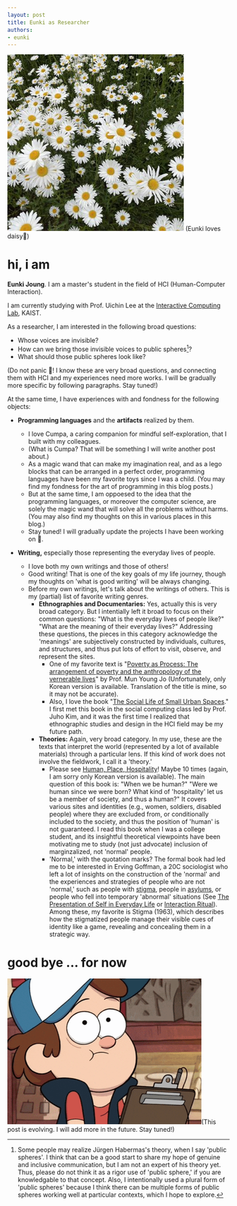 ```yaml
---
layout: post
title: Eunki as Researcher
authors:
- eunki
---
```


![Profile](/assets/img/daisy.jpeg) (Eunki loves daisy🌼)

# hi, i am

**Eunki Joung**. I am a master's student in the field of HCI (Human-Computer Interaction). 

I am currently studying with Prof. Uichin Lee at the [Interactive Computing Lab](https://ic.kaist.ac.kr), KAIST.

As a researcher, I am interested in the following broad questions:
- Whose voices are invisible?
- How can we bring those invisible voices to public spheres[^public-spheres]?
- What should those public spheres look like?

[^public-spheres]: Some people may realize Jürgen Habermas's theory, when I say 'public spheres'. I think that can be a good start to share my hope of genuine and inclusive communication, but I am not an expert of his theory yet. Thus, please do not think it as a rigor use of 'public sphere,' if you are knowledgable to that concept. Also, I intentionally used a plural form of 'public spheres' because I think there can be multiple forms of public spheres working well at particular contexts, which I hope to explore.

(Do not panic 🤖! I know these are very broad questions, and connecting them with HCI and my experiences need more works. I will be gradually more specific by following paragraphs. Stay tuned!)

At the same time, I have experiences with and fondness for the following objects:
- **Programming languages** and the **artifacts** realized by them. 
  - I love Cumpa, a caring companion for mindful self-exploration, that I built with my colleagues. 
  - (What is Cumpa? That will be something I will write another post about.)
  - As a magic wand that can make my imagination real, and as a lego blocks that can be arranged in a perfect order, programming languages have been my favorite toys since I was a child. (You may find my fondness for the art of programming in this blog posts.)
  - But at the same time, I am oppoesed to the idea that the programming languages, or moreover the computer science, are solely the magic wand that will solve all the problems without harms. (You may also find my thoughts on this in various places in this blog.)
  - Stay tuned! I will gradually update the projects I have been working on 🪼.
  
- **Writing,** especially those representing the everyday lives of people. 
  - I love both my own writings and those of others! 
  - Good writing! That is one of the key goals of my life journey, though my thoughts on 'what is good writing' will be always changing.
  - Before my own writings, let's talk about the writings of others. This is my (partial) list of favorite writing genres.
    - **Ethnographies and Documentaries:** Yes, actually this is very broad category. But I intentially left it broad to focus on their common questions: "What is the everyday lives of people like?" "What are the meaning of their everyday lives?" Addressing these questions, the pieces in this category acknowledge the 'meanings' are subjectively constructed by individuals, cultures, and structures, and thus put lots of effort to visit, observe, and represent the sites.
      - One of my favorite text is "[Poverty as Process: The arrangement of poverty and the anthropology of the vernerable lives](https://product.kyobobook.co.kr/detail/S000200204406)" by Prof. Mun Young Jo (Unfortunately, only Korean version is available. Translation of the title is mine, so it may not be accurate). 
      - Also, I love the book "[The Social Life of Small Urban Spaces](https://en.wikipedia.org/wiki/The_Social_Life_of_Small_Urban_Spaces)." I first met this book in the social computing class led by Prof. Juho Kim, and it was the first time I realized that ethnographic studies and design in the HCI field may be my future path. 
    - **Theories:** Again, very broad category. In my use, these are the texts that interpret the world (represented by a lot of available materials) through a particular lens. If this kind of work does not involve the fieldwork, I call it a 'theory.'
      - Please see [Human, Place, Hospitality](https://books.google.co.kr/books?id=TQ6vDQAAQBAJ)! Maybe 10 times (again, I am sorry only Korean version is available). The main question of this book is: "When we be human?" "Were we human since we were born? What kind of 'hospitality' let us be a member of society, and thus a human?" It covers various sites and identities (e.g., women, soldiers, disabled people) where they are excluded from, or conditionally included to the society, and thus the position of 'human' is not guaranteed. I read this book when I was a college student, and its insightful theoretical viewpoints have been motivating me to study (not just advocate) inclusion of marginzalized, not 'normal' people. 
      - 'Normal,' with the quotation marks? The formal book had led me to be interested in Erving Goffman, a 20C sociologist who left a lot of insights on the construction of the 'normal' and the experiences and strategies of people who are not 'normal,' such as people with [stigma](https://en.wikipedia.org/wiki/Stigma:_Notes_on_the_Management_of_Spoiled_Identity), people in [asylums](https://en.wikipedia.org/wiki/Asylums_(book)), or people who fell into temporary 'abnormal' situations (See [The Presentation of Self in Everyday Life](https://en.wikipedia.org/wiki/The_Presentation_of_Self_in_Everyday_Life) or [Interaction Ritual](https://en.wikipedia.org/wiki/Interaction_Ritual:_Essays_on_Face-to-Face_Behavior)). Among these, my favorite is Stigma (1963), which describes how the stigmatized people manage their visible cues of identity like a game, revealing and concealing them in a strategic way. 

# good bye ... for now
![GIF image: I am pretending to write something down](/assets/img/writing.gif)(This post is evolving. I will add more in the future. Stay tuned!) 

